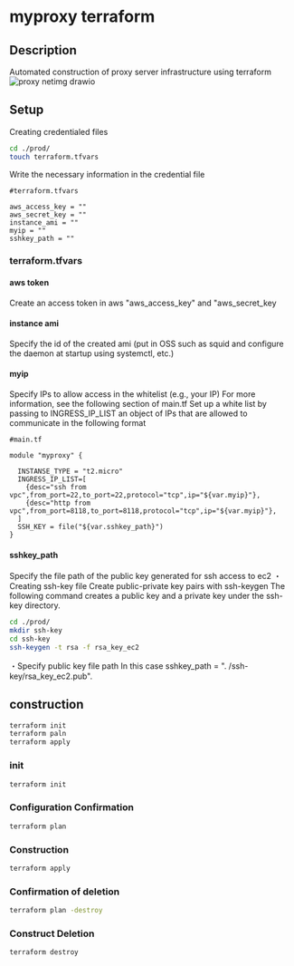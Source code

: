 # myproxy terraform
## Description
Automated construction of proxy server infrastructure using terraform
![proxy netimg drawio](https://user-images.githubusercontent.com/35088230/169131723-06b0b2c9-4d9e-4a61-878e-73e28ef4cdd9.png)


## Setup
Creating credentialed files

```bash
cd ./prod/
touch terraform.tfvars
```

Write the necessary information in the credential file

```
#terraform.tfvars

aws_access_key = ""
aws_secret_key = ""
instance_ami = ""
myip = ""
sshkey_path = ""
```
### terraform.tfvars
#### aws token
Create an access token in aws "aws_access_key" and "aws_secret_key

#### instance ami
Specify the id of the created ami (put in OSS such as squid and configure the daemon at startup using systemctl, etc.)

#### myip
Specify IPs to allow access in the whitelist (e.g., your IP)
For more information, see the following section of main.tf
Set up a white list by passing to INGRESS_IP_LIST an object of IPs that are allowed to communicate in the following format

```
#main.tf

module "myproxy" {
  
  INSTANSE_TYPE = "t2.micro"
  INGRESS_IP_LIST=[
    {desc="ssh from vpc",from_port=22,to_port=22,protocol="tcp",ip="${var.myip}"},
    {desc="http from vpc",from_port=8118,to_port=8118,protocol="tcp",ip="${var.myip}"},
  ]
  SSH_KEY = file("${var.sshkey_path}")
}
```

#### sshkey_path
Specify the file path of the public key generated for ssh access to ec2
・Creating ssh-key file
Create public-private key pairs with ssh-keygen
The following command creates a public key and a private key under the ssh-key directory.
```bash
cd ./prod/
mkdir ssh-key
cd ssh-key
ssh-keygen -t rsa -f rsa_key_ec2
```

・Specify public key file path
In this case sshkey_path = ". /ssh-key/rsa_key_ec2.pub".


## construction

```bash
terraform init
terraform paln
terraform apply
```

### init
```bash
terraform init
```

### Configuration Confirmation
```bash
terraform plan
```

### Construction
```bash
terraform apply
```

### Confirmation of deletion
```bash
terraform plan -destroy
```

### Construct Deletion
```bash
terraform destroy
```
